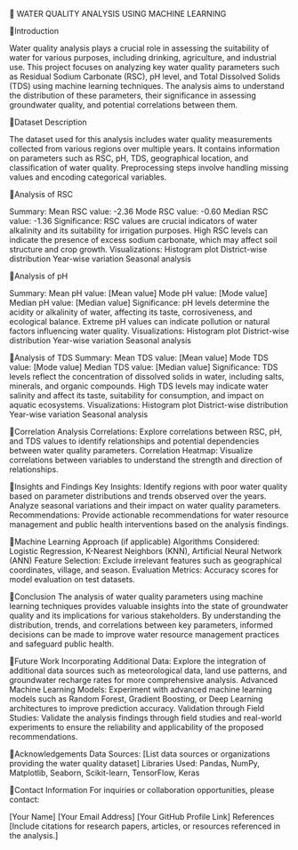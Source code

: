 🚀 WATER QUALITY ANALYSIS USING MACHINE LEARNING


📌Introduction

Water quality analysis plays a crucial role in assessing the suitability of water for various purposes, including drinking, agriculture, and industrial use. This project focuses on analyzing key water quality parameters such as Residual Sodium Carbonate (RSC), pH level, and Total Dissolved Solids (TDS) using machine learning techniques. The analysis aims to understand the distribution of these parameters, their significance in assessing groundwater quality, and potential correlations between them.

📌Dataset Description

The dataset used for this analysis includes water quality measurements collected from various regions over multiple years. It contains information on parameters such as RSC, pH, TDS, geographical location, and classification of water quality. Preprocessing steps involve handling missing values and encoding categorical variables.

📌Analysis of RSC

Summary:
Mean RSC value: -2.36
Mode RSC value: -0.60
Median RSC value: -1.36
Significance: RSC values are crucial indicators of water alkalinity and its suitability for irrigation purposes. High RSC levels can indicate the presence of excess sodium carbonate, which may affect soil structure and crop growth.
Visualizations:
Histogram plot
District-wise distribution
Year-wise variation
Seasonal analysis

📌Analysis of pH

Summary:
Mean pH value: [Mean value]
Mode pH value: [Mode value]
Median pH value: [Median value]
Significance: pH levels determine the acidity or alkalinity of water, affecting its taste, corrosiveness, and ecological balance. Extreme pH values can indicate pollution or natural factors influencing water quality.
Visualizations:
Histogram plot
District-wise distribution
Year-wise variation
Seasonal analysis

📌Analysis of TDS
Summary:
Mean TDS value: [Mean value]
Mode TDS value: [Mode value]
Median TDS value: [Median value]
Significance: TDS levels reflect the concentration of dissolved solids in water, including salts, minerals, and organic compounds. High TDS levels may indicate water salinity and affect its taste, suitability for consumption, and impact on aquatic ecosystems.
Visualizations:
Histogram plot
District-wise distribution
Year-wise variation
Seasonal analysis

📌Correlation Analysis
Correlations:
Explore correlations between RSC, pH, and TDS values to identify relationships and potential dependencies between water quality parameters.
Correlation Heatmap: Visualize correlations between variables to understand the strength and direction of relationships.

📌Insights and Findings
Key Insights:
Identify regions with poor water quality based on parameter distributions and trends observed over the years.
Analyze seasonal variations and their impact on water quality parameters.
Recommendations: Provide actionable recommendations for water resource management and public health interventions based on the analysis findings.

📌Machine Learning Approach (if applicable)
Algorithms Considered: Logistic Regression, K-Nearest Neighbors (KNN), Artificial Neural Network (ANN)
Feature Selection: Exclude irrelevant features such as geographical coordinates, village, and season.
Evaluation Metrics: Accuracy scores for model evaluation on test datasets.

📌Conclusion
The analysis of water quality parameters using machine learning techniques provides valuable insights into the state of groundwater quality and its implications for various stakeholders. By understanding the distribution, trends, and correlations between key parameters, informed decisions can be made to improve water resource management practices and safeguard public health.

📌Future Work
Incorporating Additional Data: Explore the integration of additional data sources such as meteorological data, land use patterns, and groundwater recharge rates for more comprehensive analysis.
Advanced Machine Learning Models: Experiment with advanced machine learning models such as Random Forest, Gradient Boosting, or Deep Learning architectures to improve prediction accuracy.
Validation through Field Studies: Validate the analysis findings through field studies and real-world experiments to ensure the reliability and applicability of the proposed recommendations.

📌Acknowledgements
Data Sources: [List data sources or organizations providing the water quality dataset]
Libraries Used: Pandas, NumPy, Matplotlib, Seaborn, Scikit-learn, TensorFlow, Keras

📌Contact Information
For inquiries or collaboration opportunities, please contact:

[Your Name]
[Your Email Address]
[Your GitHub Profile Link]
References
[Include citations for research papers, articles, or resources referenced in the analysis.]

